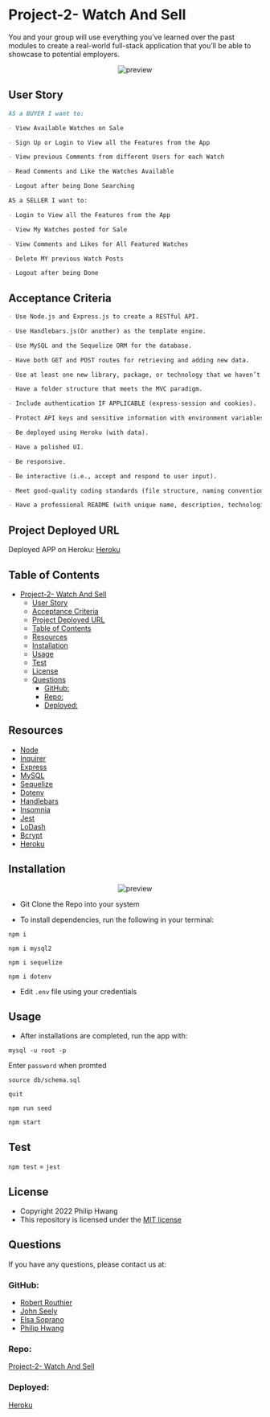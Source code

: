 # Project-2- Watch And Sell

You and your group will use everything you’ve learned over the past modules to create a real-world full-stack application that you’ll be able to showcase to potential employers.

<p align = "center">
<img alt="preview" src="./public/imgs/demo.png">
</p>

## User Story

```md
AS a BUYER I want to: 

- View Available Watches on Sale

- Sign Up or Login to View all the Features from the App

- View previous Comments from different Users for each Watch

- Read Comments and Like the Watches Available

- Logout after being Done Searching

AS a SELLER I want to:

- Login to View all the Features from the App

- View My Watches posted for Sale

- View Comments and Likes for All Featured Watches

- Delete MY previous Watch Posts

- Logout after being Done

```

## Acceptance Criteria

```md
- Use Node.js and Express.js to create a RESTful API.

- Use Handlebars.js(Or another) as the template engine.

- Use MySQL and the Sequelize ORM for the database.

- Have both GET and POST routes for retrieving and adding new data.

- Use at least one new library, package, or technology that we haven’t discussed.

- Have a folder structure that meets the MVC paradigm.

- Include authentication IF APPLICABLE (express-session and cookies).

- Protect API keys and sensitive information with environment variables.

- Be deployed using Heroku (with data).

- Have a polished UI.

- Be responsive.

- Be interactive (i.e., accept and respond to user input).

- Meet good-quality coding standards (file structure, naming conventions, follows best practices for class/id naming conventions, indentation, quality comments, etc.).

- Have a professional README (with unique name, description, technologies used, screenshot, and link to deployed application).
```
## Project Deployed URL 

Deployed APP on Heroku: [Heroku](https://watch-sell-app.herokuapp.com)
## Table of Contents

- [Project-2- Watch And Sell](#project-2--watch-and-sell)
  - [User Story](#user-story)
  - [Acceptance Criteria](#acceptance-criteria)
  - [Project Deployed URL](#project-deployed-url)
  - [Table of Contents](#table-of-contents)
  - [Resources](#resources)
  - [Installation](#installation)
  - [Usage](#usage)
  - [Test](#test)
  - [License](#license)
  - [Questions](#questions)
    - [GitHub:](#github)
    - [Repo:](#repo)
    - [Deployed:](#deployed)

## Resources

* [Node](https://nodejs.org/)
* [Inquirer](https://www.npmjs.com/package/inquirer)
* [Express](https://expressjs.com)
* [MySQL](https://www.npmjs.com/package/mysql)
* [Sequelize](https://www.npmjs.com/package/sequelize)
* [Dotenv](https://www.npmjs.com/package/dotenv)
* [Handlebars](https://handlebarsjs.com)
* [Insomnia](https://insomnia.rest)
* [Jest](https://jestjs.io)
* [LoDash](https://lodash.com)
* [Bcrypt](https://www.npmjs.com/package/bcrypt)
* [Heroku](https://devcenter.heroku.com)

## Installation

<p align = "center">
<img alt="preview" src="./imgs/setup.gif">
</p>

* Git Clone the Repo into your system

* To install dependencies, run the following in your terminal:
  
`npm i`

`npm i mysql2`

`npm i sequelize`

`npm i dotenv`

* Edit `.env` file using your credentials
## Usage

* After installations are completed, run the app with: 

`mysql -u root -p`

Enter `password` when promted

`source db/schema.sql`

`quit`

`npm run seed`
  
`npm start`

## Test

`npm test` = ```jest```
## License

* Copyright 2022 Philip Hwang
* This repository is licensed under the [MIT license](./LICENSE)

## Questions

If you have any questions, please contact us at: 
### GitHub: 

* [Robert Routhier](https://github.com/robertrouthier)
* [John Seely](https://github.com/jokase97)
* [Elsa Soprano](https://github.com/elsasuprano)
* [Philip Hwang](https://github.com/phwang93)
### Repo: 

[Project-2- Watch And Sell](https://github.com/phwang93/Project-2-Watch-and-Sell)

### Deployed:

[Heroku](https://watch-sell-app.herokuapp.com)